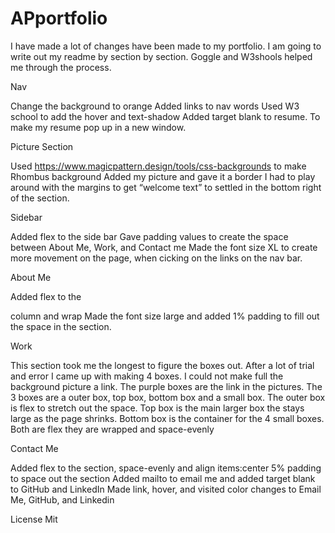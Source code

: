 # APportfolio
I have made a lot of changes have been made to my portfolio. I am going to write out my readme by section by section. Goggle and W3shools helped me through the process. 

Nav 

Change the background to orange 
Added links to nav words 
Used W3 school to add the hover and text-shadow
Added target blank to resume. To make my resume pop up in a new window.

Picture Section 

Used https://www.magicpattern.design/tools/css-backgrounds to make Rhombus background
Added my picture and gave it a border
I had to play around with the margins to get “welcome text” to settled in the bottom right of the section.

Sidebar

Added flex to the side bar
Gave padding values to create the space between About Me, Work, and Contact me
Made the font size XL to create more movement on the page, when cicking on the links on the nav bar.

About Me

Added flex to the <p> column and wrap
Made the font size large and added 1% padding to fill out the space in the section.

Work

This section took me the longest to figure the boxes out.
After a lot of trial and error I came up with making 4 boxes.
I could not make full the background picture a link. The purple boxes are the link in the pictures.
The 3 boxes are a outer box, top box, bottom box and a small box.
The outer box is flex to stretch out the space.
Top box is the main larger box the stays large as the page shrinks.
Bottom box is the container for the 4 small boxes. Both are flex they are wrapped and space-evenly

Contact Me

Added flex to the section, space-evenly and align items:center
5% padding to space out the section
Added mailto to email me and added target blank to GitHub and LinkedIn
Made link, hover, and visited color changes to Email Me, GitHub, and Linkedin

License Mit
